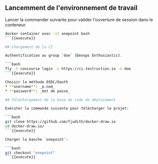 ## Lancemment de l'environnement de travail

Lancer la commander suivante pour valider l'ouverture de session dans le conteneur.

```bash
docker container exec -it onepoint bash
```{{execute}}

## Chargement de la CI

Authentification au group `doe` (Devops Enthusiastic).

```bash
fly -t concourse login -c https://ci.testruction.io -n doe
```{{execute}}

Choisir la méthode OIDC/Oauth
* **username**: _p.nom_
* **password**: _mot de passe_

## Téléchargement de la base de code de déploiement

Exécuter la commande suivante pour télécharger le projet:

```bash
git clone https://github.com/fjudith/docker-draw.io
cd docker-draw.io/
```{{execute}}

Charger la banche `onepoint`:

```bash
git checkout "onepoint"
```{{execute}}